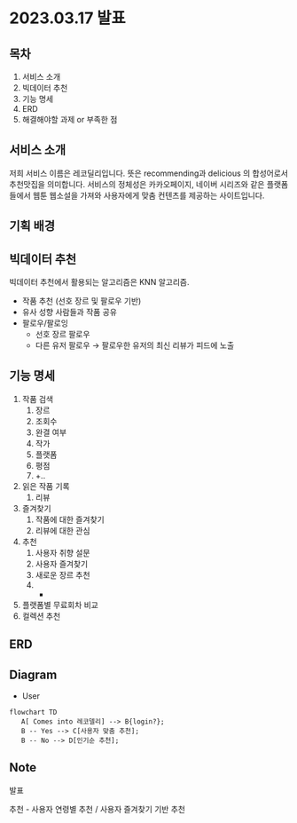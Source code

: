 # 2023.03.17 발표

## 목차

1. 서비스 소개
1. 빅데이터 추천
1. 기능 명세
1. ERD
1. 해결해야할 과제 or 부족한 점

## 서비스 소개

저희 서비스 이름은 레코딜리입니다. 뜻은 recommending과 delicious 의 합성어로서 추천맛집을 의미합니다. 서비스의 정체성은 카카오페이지, 네이버 시리즈와 같은 플랫폼들에서 웹툰 웹소설을 가져와 사용자에게 맞춤 컨텐츠를 제공하는 사이트입니다.

## 기획 배경

## 빅데이터 추천

빅데이터 추천에서 활용되는 알고리즘은 KNN 알고리즘.

- 작품 추천 (선호 장르 및 팔로우 기반)
- 유사 성향 사람들과 작품 공유
- 팔로우/팔로잉
  - 선호 장르 팔로우
  - 다른 유저 팔로우 → 팔로우한 유저의 최신 리뷰가 피드에 노출

## 기능 명세

1. 작품 검색
   1. 장르
   2. 조회수
   3. 완결 여부
   4. 작가
   5. 플랫폼
   6. 평점
   7. +..
2. 읽은 작품 기록
   1. 리뷰
3. 즐겨찾기
   1. 작품에 대한 즐겨찾기
   2. 리뷰에 대한 관심
4. 추천
   1. 사용자 취향 설문
   2. 사용자 즐겨찾기
   3. 새로운 장르 추천
   4. -
5. 플랫폼별 무료회차 비교
6. 컬렉션 추천

## ERD

## Diagram

- User

```mermaid
flowchart TD
   A[ Comes into 레코델리] --> B{login?};
   B -- Yes --> C[사용자 맞춤 추천];
   B -- No --> D[인기순 추천];

```

## Note

발표

추천 - 사용자 연령별 추천 / 사용자 즐겨찾기 기반 추천
